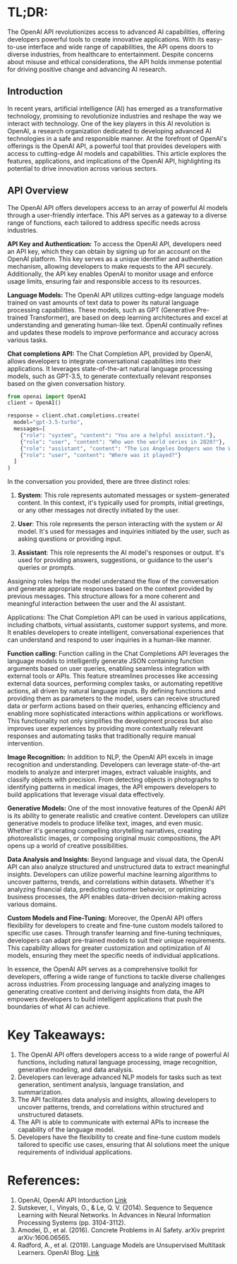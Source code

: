 # TL;DR:

The OpenAI API revolutionizes access to advanced AI capabilities, offering developers powerful tools to create innovative applications. With its easy-to-use interface and wide range of capabilities, the API opens doors to diverse industries, from healthcare to entertainment. Despite concerns about misuse and ethical considerations, the API holds immense potential for driving positive change and advancing AI research.

## Introduction

In recent years, artificial intelligence (AI) has emerged as a transformative technology, promising to revolutionize industries and reshape the way we interact with technology. One of the key players in this AI revolution is OpenAI, a research organization dedicated to developing advanced AI technologies in a safe and responsible manner. At the forefront of OpenAI's offerings is the OpenAI API, a powerful tool that provides developers with access to cutting-edge AI models and capabilities. This article explores the features, applications, and implications of the OpenAI API, highlighting its potential to drive innovation across various sectors.

## API Overview

The OpenAI API offers developers access to an array of powerful AI models through a user-friendly interface. This API serves as a gateway to a diverse range of functions, each tailored to address specific needs across industries.

**API Key and Authentication:** To access the OpenAI API, developers need an API key, which they can obtain by signing up for an account on the OpenAI platform. This key serves as a unique identifier and authentication mechanism, allowing developers to make requests to the API securely. Additionally, the API key enables OpenAI to monitor usage and enforce usage limits, ensuring fair and responsible access to its resources.

**Language Models:** The OpenAI API utilizes cutting-edge language models trained on vast amounts of text data to power its natural language processing capabilities. These models, such as GPT (Generative Pre-trained Transformer), are based on deep learning architectures and excel at understanding and generating human-like text. OpenAI continually refines and updates these models to improve performance and accuracy across various tasks.

**Chat completions API:** The Chat Completion API, provided by OpenAI, allows developers to integrate conversational capabilities into their applications. It leverages state-of-the-art natural language processing models, such as GPT-3.5, to generate contextually relevant responses based on the given conversation history.

```python
from openai import OpenAI
client = OpenAI()

response = client.chat.completions.create(
  model="gpt-3.5-turbo",
  messages=[
    {"role": "system", "content": "You are a helpful assistant."},
    {"role": "user", "content": "Who won the world series in 2020?"},
    {"role": "assistant", "content": "The Los Angeles Dodgers won the World Series in 2020."},
    {"role": "user", "content": "Where was it played?"}
  ]
)
```

In the conversation you provided, there are three distinct roles:

1. **System**: This role represents automated messages or system-generated content. In this context, it's typically used for prompts, initial greetings, or any other messages not directly initiated by the user.

2. **User**: This role represents the person interacting with the system or AI model. It's used for messages and inquiries initiated by the user, such as asking questions or providing input.

3. **Assistant**: This role represents the AI model's responses or output. It's used for providing answers, suggestions, or guidance to the user's queries or prompts.

Assigning roles helps the model understand the flow of the conversation and generate appropriate responses based on the context provided by previous messages. This structure allows for a more coherent and meaningful interaction between the user and the AI assistant.

Applications: The Chat Completion API can be used in various applications, including chatbots, virtual assistants, customer support systems, and more. It enables developers to create intelligent, conversational experiences that can understand and respond to user inquiries in a human-like manner.

**Function calling**: Function calling in the Chat Completions API leverages the language models to intelligently generate JSON containing function arguments based on user queries, enabling seamless integration with external tools or APIs. This feature streamlines processes like accessing external data sources, performing complex tasks, or automating repetitive actions, all driven by natural language inputs. By defining functions and providing them as parameters to the model, users can receive structured data or perform actions based on their queries, enhancing efficiency and enabling more sophisticated interactions within applications or workflows. This functionality not only simplifies the development process but also improves user experiences by providing more contextually relevant responses and automating tasks that traditionally require manual intervention.

**Image Recognition:** In addition to NLP, the OpenAI API excels in image recognition and understanding. Developers can leverage state-of-the-art models to analyze and interpret images, extract valuable insights, and classify objects with precision. From detecting objects in photographs to identifying patterns in medical images, the API empowers developers to build applications that leverage visual data effectively.

**Generative Models:** One of the most innovative features of the OpenAI API is its ability to generate realistic and creative content. Developers can utilize generative models to produce lifelike text, images, and even music. Whether it's generating compelling storytelling narratives, creating photorealistic images, or composing original music compositions, the API opens up a world of creative possibilities.

**Data Analysis and Insights:** Beyond language and visual data, the OpenAI API can also analyze structured and unstructured data to extract meaningful insights. Developers can utilize powerful machine learning algorithms to uncover patterns, trends, and correlations within datasets. Whether it's analyzing financial data, predicting customer behavior, or optimizing business processes, the API enables data-driven decision-making across various domains.

**Custom Models and Fine-Tuning:** Moreover, the OpenAI API offers flexibility for developers to create and fine-tune custom models tailored to specific use cases. Through transfer learning and fine-tuning techniques, developers can adapt pre-trained models to suit their unique requirements. This capability allows for greater customization and optimization of AI models, ensuring they meet the specific needs of individual applications.

In essence, the OpenAI API serves as a comprehensive toolkit for developers, offering a wide range of functions to tackle diverse challenges across industries. From processing language and analyzing images to generating creative content and deriving insights from data, the API empowers developers to build intelligent applications that push the boundaries of what AI can achieve.

# Key Takeaways:

1. The OpenAI API offers developers access to a wide range of powerful AI functions, including natural language processing, image recognition, generative modeling, and data analysis.
2. Developers can leverage advanced NLP models for tasks such as text generation, sentiment analysis, language translation, and summarization.
3. The API facilitates data analysis and insights, allowing developers to uncover patterns, trends, and correlations within structured and unstructured datasets.
4. The API is able to communicate with external APIs to increase the capability of the language model.
5. Developers have the flexibility to create and fine-tune custom models tailored to specific use cases, ensuring that AI solutions meet the unique requirements of individual applications.

# References:

1. OpenAI, OpenAI API Intorduction [Link](https://platform.openai.com/docs/introduction)
2. Sutskever, I., Vinyals, O., & Le, Q. V. (2014). Sequence to Sequence Learning with Neural Networks. In Advances in Neural Information Processing Systems (pp. 3104-3112).
3. Amodei, D., et al. (2016). Concrete Problems in AI Safety. arXiv preprint arXiv:1606.06565.
4. Radford, A., et al. (2019). Language Models are Unsupervised Multitask Learners. OpenAI Blog. [Link](https://openai.com/blog/better-language-models/)
